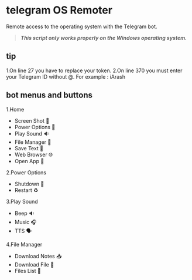 # telegram OS Remoter
Remote access to the operating system with the Telegram bot. 
> ***This script only works properly on the Windows operating system.***

## tip
1.On line 27 you have to replace your token.
2.On line 370 you must enter your Telegram ID without @. For example : iArash

## bot menus and buttons
1.Home 
- Screen Shot 📸
- Power Options 🔋
- Play Sound 🔉
- File Manager 📁
- Save Text 💬
- Web Browser 🌐
- Open App 📱

2.Power Options
- Shutdown 🚫
- Restart ♻️

3.Play Sound
- Beep 🔉
- Music 🎧
- TTS 🗣

4.File Manager
- Download Notes 📥
- Download File 📂
- Files List 📩
